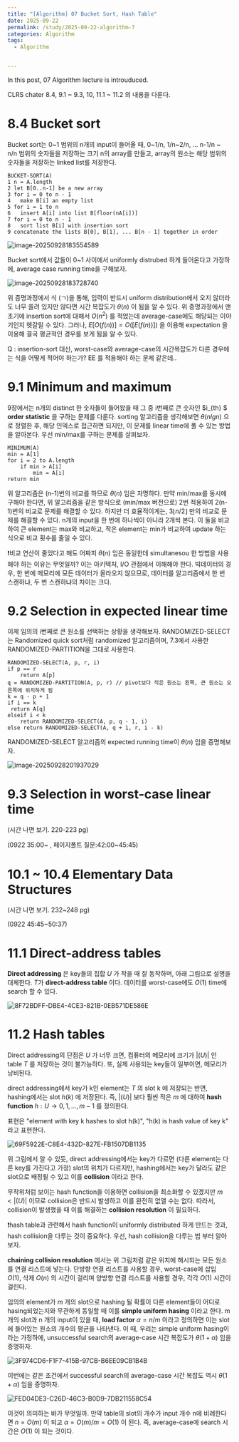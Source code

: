 ```yaml
---
title: "[Algorithm] 07 Bucket Sort, Hash Table"
date: 2025-09-22
permalink: /study/2025-09-22-algorithm-7
categories: Algorithm
tags: 
  - Algorithm


---
```


In this post, 07 Algorithm lecture is introuduced. 



CLRS chater 8.4, 9.1 ~ 9.3, 10, 11.1 ~ 11.2 의 내용을 다룬다.

# 8.4 Bucket sort

Bucket sort는 0~1 범위의 n개의 input이 들어올 때, 0~1/n, 1/n~2/n, ... n-1/n ~ n/n 범위의 숫자들을 저장하는 크기 n의 array를 만들고, array의 원소는 해당 범위의 숫자들을 저장하는 linked list를 저장한다. 

```pseudocode
BUCKET-SORT(A)
1 n = A.length
2 let B[0..n-1] be a new array
3 for i = 0 to n - 1
4 	make B[i] an empty list
5 for i = 1 to n
6 	insert A[i] into list B[floor(nA[i])]
7 for i = 0 to n - 1
8 	sort list B[i] with insertion sort
9 concatenate the lists B[0], B[1], ... B[n - 1] together in order
```

![image-20250928183554589](../../images/2025-09-22-algorithm-7/image-20250928183554589.png)

Bucket sort에서 값들이 0~1 사이에서 uniformly distrubed 하게 들어온다고 가정하에, average case running time을 구해보자. 

![image-20250928183728740](../../images/2025-09-22-algorithm-7/image-20250928183728740.png)

위 증명과정에서 식 (ㄱ)을 통해, 입력이 반드시 uniform distribution에서 오지 않더라도 너무 쏠려 있지만 않다면 시간 복잡도가 $\theta(n)$ 이 됨을 알 수 있다. 위 증명과정에서 맨 초기에 insertion sort에 대해서 $O(n^2)$ 를  적었는데 average-case에도 해당되는 이야기인지 헷갈릴 수 있다. 그러나, $E[O(f(n))] = O([E(f(n))])$ 을 이용해 expectation 을 이용해 결국 평균적인 경우를 보게 됨을 알 수 있다. 

Q : insertion-sort 대신, worst-case와 average-case의 시간복잡도가 다른 경우에는 식을 어떻게 적어야 하는가? EE 를 적용해야 하는 문제 같은데..



# 9.1 Minimum and maximum

9장에서는 n개의 distinct 한 숫자들이 들어왔을 때 그 중 i번째로 큰 숫자인 $i_{th} $ **order statistic** 을 구하는 문제를 다룬다. sorting 알고리즘을 생각해보면 $\theta(nlgn)$ 으로 정렬한 후, 해당 인덱스로 접근하면 되지만, 이 문제를 linear time에 풀 수 있는 방법을 알아본다. 우선 min/max를 구하는 문제를 살펴보자. 

```pseudocode
MINIMUM(A)
min = A[1]
for i = 2 to A.length
	if min > A[i]
		min = A[i]
return min
```

위 알고리즘은 (n-1)번의 비교를 하므로 $\theta(n)$ 임은 자명하다. 만약 min/max를 동시에 구해야 한다면, 위 알고리즘을 같은 방식으로 (min/max 버전으로) 2번 적용하여 2(n-1)번의 비교로 문제를 해결할 수 있다. 하지만 더 효율적이게는, $3\lfloor n/2 \rfloor$ 만의 비교로 문제를 해결할 수 있다. n개의 input을 한 번에 하나씩이 아니라 2개씩 본다. 이 둘을 비교하여 큰 element는 max와 비교하고, 작은 element는 min가 비교하여 update 하는 식으로 비교 횟수를 줄일 수 있다. 

❗비교 연산이 줄었다고 해도 어짜피 $\theta(n)$ 임은 동일한데 simultanesou 한 방법을 사용해야 하는 이유는 무엇일까? 이는 아키텍처, I/O 관점에서 이해해야 한다. 빅데이터의 경우, 한 번에 메모리에 모든 데이터가 올라오지 않으므로, 데이터를 알고리즘에서 한 번 스캔하냐, 두 번 스캔하냐의 차이는 크다. 

# 9.2 Selection in expected linear time

이제 임의의 i번째로 큰 원소를 선택하는 상황을 생각해보자. RANDOMIZED-SELECT는 Randomized quick sort처럼 randomized 알고리즘이며, 7.3에서 사용한 RANDOMIZED-PARTITION을 그대로 사용한다. 

```pseudocode
RANDOMIZED-SELECT(A, p, r, i)
if p == r
	return A[p]
q = RANDOMIZED-PARTITION(A, p, r) // pivot보다 작은 원소는 왼쪽, 큰 원소는 오른쪽에 위치하게 됨
k = q - p + 1
if i == k
 return A[q]
elseif i < k
	return RANDOMIZED-SELECT(A, p, q - 1, i)
else return RANDOMIZED-SELECT(A, q + 1, r, i - k)
```

RANDOMIZED-SELECT 알고리즘의 expected running time이 $\theta(n)$ 임을 증명해보자.

![image-20250928201937029](../../images/2025-09-22-algorithm-7/image-20250928201937029.png)

# 9.3 Selection in worst-case linear time

(시간 나면 보기. 220-223 pg)

(0922 35:00~ , 페이지폴트 질문:42:00~45:45)



# 10.1 ~ 10.4 Elementary Data Structures

(시간 나면 보기. 232~248 pg)

(0922 45:45~50:37)



# 11.1 Direct-address tables

**Direct addressing** 은 key들의 집합 $U$ 가 작을 때 잘 동작하며, 아래 그림으로 설명을 대체한다. $T$가 **direct-address table** 이다. 데이터를 worst-case에도 $O(1)$ time에 search 할 수 있다. 

![8F72BDFF-DBE4-4CE3-821B-0EB571DE586E](../../images/2025-09-22-algorithm-7/8F72BDFF-DBE4-4CE3-821B-0EB571DE586E.jpeg)

# 11.2 Hash tables

Direct addressing의 단점은 $U$ 가 너무 크면, 컴퓨터의 메모리에 크기가 $\left\vert (U) \right\vert$ 인 table $T$ 를 저장하는 것이 불가능하다. 또, 실제 사용되는 key들이 일부이면, 메모리가 낭비된다.

direct addressing에서 key가 k인 element는 $T$ 의 slot k 에 저장되는 반면, hashing에서는 slot $h(k)$ 에 저장된다. 즉, $\left\vert (U) \right\vert$ 보다 훨씬 작은 $m$ 에 대하여 **hash function** $h : U \rightarrow {0, 1, ..., m-1}$  를 정의한다.

표현은 "element with key k hashes to slot h(k)", "h(k) is hash value of key k" 라고 표현한다.  

![69F5922E-C8E4-432D-827E-FB1507DB1135](../../images/2025-09-22-algorithm-7/69F5922E-C8E4-432D-827E-FB1507DB1135.jpeg)

위 그림에서 알 수 있듯, direct addressing에서는 key가 다르면 (다른 element는 다른 key를 가진다고 가정) slot의 위치가 다르지만, hashing에서는 key가 달라도 같은 slot으로 배정될 수 있고 이를 **collision** 이라고 한다. 

무작위처럼 보이는 hash function을 이용하면 collision을 최소화할 수 있겠지만 $m < \left\vert (U) \right\vert$  이므로 collision은 반드시 발생하고 이를 완전히 없앨 수는 없다. 따라서, collision이 발생했을 때 이를 해결하는 **collision resolution** 이 필요하다. 

❗hash table과 관련해서 hash function이 uniformly distributed 하게 만드는 것과, hash collision을 다루는 것이 중요하다. 우선, hash collision을 다루는 법 부터 알아보자. 

**chaining collision resolution** 에서는 위 그림처럼 같은 위치에 해시되는 모든 원소를 연결 리스트에 넣는다. 단방향 연결 리스트를 사용할 경우, worst-case에 삽입 $O(1)$, 삭제 $O(n)$ 의 시간이 걸리며 양방향 연결 리스트를 사용할 경우, 각각 $O(1)$ 시간이 걸린다. 

임의의 element가 $m$ 개의 slot으로 hashing 될 확률이 다른 element들이 어디로 hasing되었는지와 무관하게 동일할 때 이를 **simple uniform hasing** 이라고 한다. m 개의 slot과 n 개의 input이 있을 때, **load factor** $\alpha = n/m$  이라고 정의하면 이는 slot에 들어있는 원소의 개수의 평균을 나타낸다. 이 때, 우리는 simple uniform hasing이라는 가정하에, unsuccessful search의 average-case 시간 복잡도가 $\theta(1+\alpha)$ 임을 증명하자. 

![3F974CD6-F1F7-415B-97CB-B6EE09CB1B4B](../../images/2025-09-22-algorithm-7/3F974CD6-F1F7-415B-97CB-B6EE09CB1B4B.jpeg)

이번에는 같은 조건에서 successful search의 average-case 시간 복잡도 역시 $\theta(1+\alpha)$ 임을 증명하자. 

![FED04DE3-C26D-46C3-B0D9-7DB211558C54](../../images/2025-09-22-algorithm-7/FED04DE3-C26D-46C3-B0D9-7DB211558C54.jpeg)

이것이 의미하는 바가 무엇일까. 만약 table의 slot의 개수가 input 개수 n에 비례한다면 $n=O(m)$ 이 되고 $\alpha = O(m)/m = O(1)$ 이 된다. 즉, average-case에 search 시간은 $O(1)$ 이 되는 것이다. 
